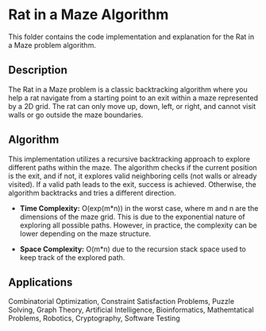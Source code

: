 # Rat in a Maze Algorithm

This folder contains the code implementation and explanation for the Rat in a Maze problem algorithm.

## Description

The Rat in a Maze problem is a classic backtracking algorithm where you help a rat navigate from a starting point to an exit within a maze represented by a 2D grid. The rat can only move up, down, left, or right, and cannot visit walls or go outside the maze boundaries.

## Algorithm

This implementation utilizes a recursive backtracking approach to explore different paths within the maze. The algorithm checks if the current position is the exit, and if not, it explores valid neighboring cells (not walls or already visited). If a valid path leads to the exit, success is achieved. Otherwise, the algorithm backtracks and tries a different direction.

* **Time Complexity:** O(exp(m*n)) in the worst case, where m and n are the dimensions of the maze grid. This is due to the exponential nature of exploring all possible paths. However, in practice, the complexity can be lower depending on the maze structure.

* **Space Complexity:** O(m*n) due to the recursion stack space used to keep track of the explored path.

## Applications

Combinatorial Optimization, Constraint Satisfaction Problems, Puzzle Solving, Graph Theory, Artificial Intelligence, Bioinformatics, Mathemtatical Problems, Robotics, Cryptography, Software Testing